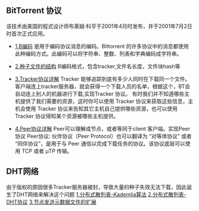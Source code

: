 ## BitTorrent 协议
该技术由美国的程式设计师布莱姆·科亨于2001年4月时发布，并于2001年7月2日时首次正式应用。
- [1.B编码](BitTorrent协议/1.B编码.md)
  是用于编码协议消息的编码。Bittorrent 的许多协议中的消息都使用此种编码方式。此编码可以将字符串、整数、列表和字典编码成字符串。

- [2.种子文件的结构](BitTorrent协议/2.种子文件的结构.md)
  B编码格式，包含tracker,文件名长度，文件块hash等
- [3.Tracker协议详解](BitTorrent协议/3.Tracker协议详解.md)
  Tracker 能够追踪到底有多少人同时在下载同一个文件。 客户端连上tracker服务器，就会获得一个下载人员的名单，根据这个，BT会自动连上别人的机器进行下载,实现Tracker 协议。
  有时我们并不知道哪些主机提供了我们需要的资源，这时你可以使用 Tracker 协议来获取这些信息，主机会使用 Tracker 协议来告知其它主机自己提供哪些资源，也可以使用 Tracker 协议得知某个资源被哪些主机提供。

- [4.Peer协议详解](BitTorrent协议/4.Peer协议详解.md)
  Peer可以理解成节点，或者等同于client 客户端。实现Peer协议
  Peer协议: 伙伴协议（Peer Protocol）也可以翻译为 “对等体协议” 或者 “同伴协议”，是用于与 Peer 通信以完成下载任务的协议。该协议底层可以使用 TCP 或者 μTP 传输。

## DHT网络
由于版权的原因很多Tracker服务器被封，导致大量的种子失效无法下载，因此诞生了DHT网络来解决这个问题
[1.分布式散列表-Kademlia算法](DHT网络/1.分布式散列表-Kademlia算法.md)
[2.分布式散列表-DHT协议](DHT网络/2.分布式散列表-DHT协议.md)
[3.节点发送元数据文件的扩展](DHT网络/3.节点发送元数据文件的扩展.md)
